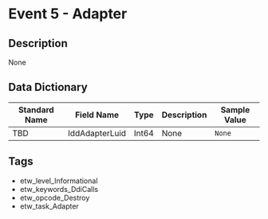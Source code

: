 # Event 5 - Adapter

## Description
None

## Data Dictionary
|Standard Name|Field Name|Type|Description|Sample Value|
|---|---|---|---|---|
|TBD|IddAdapterLuid|Int64|None|`None`|

## Tags
* etw_level_Informational
* etw_keywords_DdiCalls
* etw_opcode_Destroy
* etw_task_Adapter